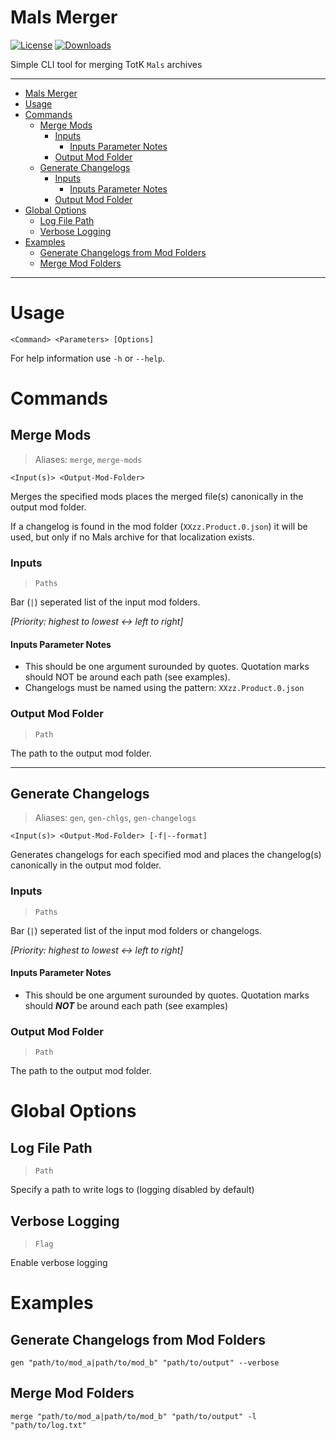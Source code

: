 # Mals Merger

[![License](https://img.shields.io/badge/License-MIT-blue.svg?color=663f9e&style=for-the-badge)](https://github.com/ArchLeaders/MalsMerger/blob/master/License.md) [![Downloads](https://img.shields.io/github/v/tag/ArchLeaders/MalsMerger?label=Release&logo=GitHub&color=b33126&style=for-the-badge)](https://github.com/ArchLeaders/MalsMerger/releases)

Simple CLI tool for merging TotK `Mals` archives

---

- [Mals Merger](#mals-merger)
- [Usage](#usage)
- [Commands](#commands)
  - [Merge Mods](#merge-mods)
    - [Inputs](#inputs)
      - [Inputs Parameter Notes](#inputs-parameter-notes)
    - [Output Mod Folder](#output-mod-folder)
  - [Generate Changelogs](#generate-changelogs)
    - [Inputs](#inputs-1)
      - [Inputs Parameter Notes](#inputs-parameter-notes-1)
    - [Output Mod Folder](#output-mod-folder-1)
- [Global Options](#global-options)
  - [Log File Path](#log-file-path)
  - [Verbose Logging](#verbose-logging)
- [Examples](#examples)
  - [Generate Changelogs from Mod Folders](#generate-changelogs-from-mod-folders)
  - [Merge Mod Folders](#merge-mod-folders)

---

# Usage

```
<Command> <Parameters> [Options]
```

For help information use `-h` or `--help`.

# Commands

## Merge Mods
> Aliases: `merge`, `merge-mods`

```
<Input(s)> <Output-Mod-Folder>
```

Merges the specified mods places the merged file(s) canonically in the output mod folder.

If a changelog is found in the mod folder (`XXzz.Product.0.json`) it will be used, but only if no Mals archive for that localization exists.

### Inputs
> `Paths`

Bar (`|`) seperated list of the input mod folders.

*[Priority: highest to lowest <-> left to right]*

#### Inputs Parameter Notes

- This should be one argument surounded by quotes. Quotation marks should NOT be around each path (see examples).
- Changelogs must be named using the pattern: `XXzz.Product.0.json`

### Output Mod Folder
> `Path`

The path to the output mod folder.

---

## Generate Changelogs
> Aliases: `gen`, `gen-chlgs`, `gen-changelogs`

```
<Input(s)> <Output-Mod-Folder> [-f|--format]
```

Generates changelogs for each specified mod and places the changelog(s) canonically in the output mod folder.

### Inputs
> `Paths`

Bar (`|`) seperated list of the input mod folders or changelogs.

*[Priority: highest to lowest <-> left to right]*

#### Inputs Parameter Notes

- This should be one argument surounded by quotes. Quotation marks should ***NOT*** be around each path (see examples)

### Output Mod Folder
> `Path`

The path to the output mod folder.

# Global Options

## Log File Path
> `Path`

Specify a path to write logs to (logging disabled by default)

## Verbose Logging
> `Flag`

Enable verbose logging

# Examples

## Generate Changelogs from Mod Folders

```
gen "path/to/mod_a|path/to/mod_b" "path/to/output" --verbose
```

## Merge Mod Folders

```
merge "path/to/mod_a|path/to/mod_b" "path/to/output" -l "path/to/log.txt"
```
